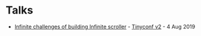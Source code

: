 # Talks

- [Infinite challenges of building Infinite scroller](https://public-talks.netlify.com/) - [Tinyconf v2](https://tinyconf.in/) - 4 Aug 2019
